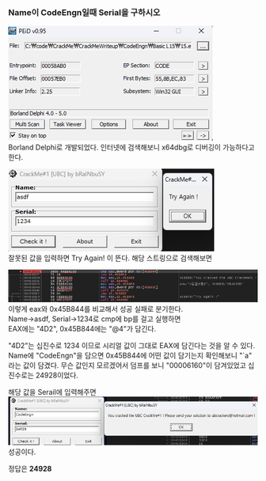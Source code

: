 ### Name이 CodeEngn일때 Serial을 구하시오

![alt text](image.png)  
Borland Delphi로 개발되었다. 인터넷에 검색해보니 x64dbg로 디버깅이 가능하다고 한다.

![alt text](image-1.png)  
잘못된 값을 입력하면 Try Again! 이 뜬다. 해당 스트링으로 검색해보면

![alt text](image-2.png)  
이렇게 eax와 0x45B844를 비교해서 성공 실패로 분기한다.  
Name->asdf, Serial->1234로 cmp에 bp를 걸고 실행하면  
EAX에는 "4D2", 0x45B844에는 "@4"가 담긴다.

"4D2"는 십진수로 1234 이므로 시리얼 값이 그대로 EAX에 담긴다는 것을 알 수 있다.  
Name에 "CodeEngn"을 담으면 0x45B844에 어떤 값이 담기는지 확인해보니 "`a" 라는 값이 담겼다. 무슨 값인지 모르겠어서 덤프를 보니 "00006160"이 담겨있었고 십진수로는 24928이었다.

해당 값을 Serail에 입력해주면
![alt text](image-3.png)  
성공이다.

정답은 **24928**
